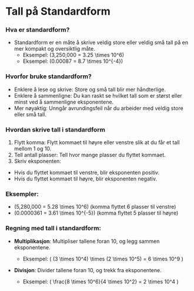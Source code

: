 # Tall på Standardform

### Hva er standardform?
- Standardform er en måte å skrive veldig store eller veldig små tall på en mer kompakt og oversiktlig måte.
  - Eksempel: \(3,250,000 = 3.25 \times 10^6\)
  - Eksempel: \(0.00087 = 8.7 \times 10^{-4}\)

### Hvorfor bruke standardform?
- Enklere å lese og skrive: Store og små tall blir mer håndterlige.
- Enklere å sammenligne: Du kan raskt se hvilket tall som er størst eller minst ved å sammenligne eksponentene.
- Mer nøyaktig: Unngår avrundingsfeil når du arbeider med veldig store eller små tall.

### Hvordan skrive tall i standardform
1. Flytt komma: Flytt kommaet til høyre eller venstre slik at du får et tall mellom 1 og 10.
2. Tell antall plasser: Tell hvor mange plasser du flyttet kommaet.
3. Skriv eksponenten:
  - Hvis du flyttet kommaet til venstre, blir eksponenten positiv.
  - Hvis du flyttet kommaet til høyre, blir eksponenten negativ.

### Eksempler:
- \(5,280,000 = 5.28 \times 10^6\) (komma flyttet 6 plasser til venstre)
- \(0.0000361 = 3.61 \times 10^{-5}\) (komma flyttet 5 plasser til høyre)

### Regning med tall i standardform:
- **Multiplikasjon**: Multipliser tallene foran 10, og legg sammen eksponentene.
  - Eksempel: \( (3 \times 10^4) \times (2 \times 10^5) = 6 \times 10^9 \)
- **Divisjon**: Divider tallene foran 10, og trekk fra eksponentene.


  - Eksempel: \( \frac{8 \times 10^6}{4 \times 10^2} = 2 \times 10^4 \)